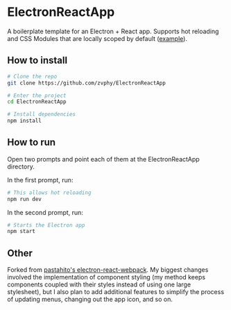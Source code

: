 # ElectronReactApp

A boilerplate template for an Electron + React app. Supports hot reloading and CSS Modules that are locally scoped by default ([example](https://github.com/zvphy/ElectronReactApp/tree/master/app/src/components/Link)).

## How to install

```bash
# Clone the repo
git clone https://github.com/zvphy/ElectronReactApp

# Enter the project
cd ElectronReactApp

# Install dependencies
npm install
```

## How to run

Open two prompts and point each of them at the ElectronReactApp directory.

In the first prompt, run:

```bash
# This allows hot reloading
npm run dev
```

In the second prompt, run:

```bash
# Starts the Electron app
npm start
```

## Other

Forked from [pastahito's electron-react-webpack](https://github.com/pastahito/electron-react-webpack). My biggest changes involved the implementation of component styling (my method keeps components coupled with their styles instead of using one large stylesheet), but I also plan to add additional features to simplify the process of updating menus, changing out the app icon, and so on.